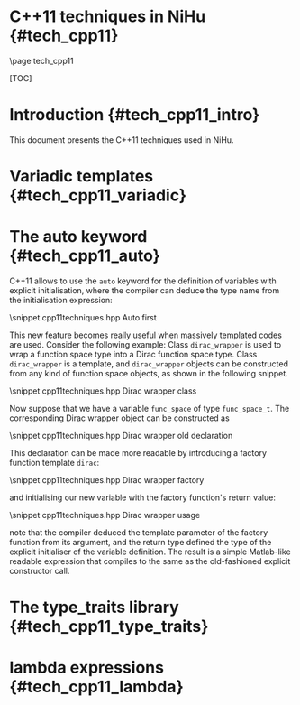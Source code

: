 C++11 techniques in NiHu {#tech_cpp11}
========================

\page tech_cpp11

[TOC]

Introduction {#tech_cpp11_intro}
============

This document presents the C++11 techniques used in NiHu.

Variadic templates {#tech_cpp11_variadic}
==================

The auto keyword {#tech_cpp11_auto}
================

C++11 allows to use the `auto` keyword for the definition of variables with explicit initialisation, where the compiler can deduce the type name from the initialisation expression:

\snippet cpp11techniques.hpp Auto first

This new feature becomes really useful when massively templated codes are used. Consider the following example: Class `dirac_wrapper` is used to wrap a function space type into a Dirac function space type. Class `dirac_wrapper` is a template, and `dirac_wrapper` objects can be constructed from any kind of function space objects, as shown in the following snippet.

\snippet cpp11techniques.hpp Dirac wrapper class

Now suppose that we have a variable `func_space` of type `func_space_t`. The corresponding Dirac wrapper object can be constructed as

\snippet cpp11techniques.hpp Dirac wrapper old declaration

This declaration can be made more readable by introducing a factory function template `dirac`:

\snippet cpp11techniques.hpp Dirac wrapper factory

and initialising our new variable with the factory function's return value:

\snippet cpp11techniques.hpp Dirac wrapper usage

note that the compiler deduced the template parameter of the factory function from its argument, and the return type defined the type of the explicit initialiser of the variable definition. The result is a simple Matlab-like readable expression that compiles to the same as the old-fashioned explicit constructor call.

The type_traits library {#tech_cpp11_type_traits}
=======================

lambda expressions {#tech_cpp11_lambda}
==================

